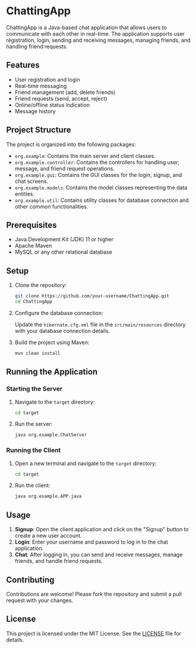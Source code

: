 # ChattingApp

ChattingApp is a Java-based chat application that allows users to communicate with each other in real-time. The application supports user registration, login, sending and receiving messages, managing friends, and handling friend requests.

## Features

- User registration and login
- Real-time messaging
- Friend management (add, delete friends)
- Friend requests (send, accept, reject)
- Online/offline status indication
- Message history

## Project Structure

The project is organized into the following packages:

- `org.example`: Contains the main server and client classes.
- `org.example.controller`: Contains the controllers for handling user, message, and friend request operations.
- `org.example.gui`: Contains the GUI classes for the login, signup, and chat screens.
- `org.example.models`: Contains the model classes representing the data entities.
- `org.example.util`: Contains utility classes for database connection and other common functionalities.

## Prerequisites

- Java Development Kit (JDK) 11 or higher
- Apache Maven
- MySQL or any other relational database

## Setup

1. Clone the repository:

   ```bash
   git clone https://github.com/your-username/ChattingApp.git
   cd ChattingApp
   ```

2. Configure the database connection:

   Update the `hibernate.cfg.xml` file in the `src/main/resources` directory with your database connection details.

3. Build the project using Maven:

   ```bash
   mvn clean install
   ```

## Running the Application

### Starting the Server

1. Navigate to the `target` directory:

   ```bash
   cd target
   ```

2. Run the server:

   ```bash
   java org.example.ChatServer
   ```

### Running the Client

1. Open a new terminal and navigate to the `target` directory:

   ```bash
   cd target
   ```

2. Run the client:

   ```bash
   java org.example.APP.java
   ```

## Usage

1. **Signup**: Open the client application and click on the "Signup" button to create a new user account.
2. **Login**: Enter your username and password to log in to the chat application.
3. **Chat**: After logging in, you can send and receive messages, manage friends, and handle friend requests.

## Contributing

Contributions are welcome! Please fork the repository and submit a pull request with your changes.

## License

This project is licensed under the MIT License. See the [LICENSE](LICENSE) file for details.